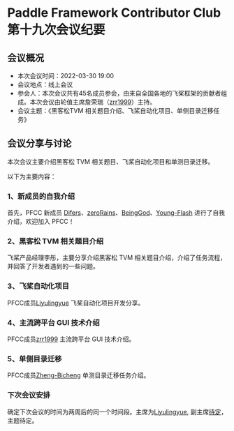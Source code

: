 # Paddle Framework Contributor Club 第十九次会议纪要

## 会议概况

- 本次会议时间：2022-03-30 19:00
- 会议地点：线上会议
- 参会人：本次会议共有45名成员参会，由来自全国各地的飞桨框架的贡献者组成。本次会议由轮值主席詹荣瑞（[zrr1999](https://github.com/zrr1999)）主持。
- 会议主题：《黑客松TVM 相关题目介绍、飞桨自动化项目、单侧目录迁移任务》


## 会议分享与讨论

本次会议主要介绍黑客松 TVM 相关题目、飞桨自动化项目和单测目录迁移。

以下为主要内容：

### 1、新成员的自我介绍

首先，PFCC 新成员 [Difers](https://github.com/Difers)、[zeroRains](https://github.com/zeroRains)、[BeingGod](https://github.com/BeingGod)、[Young-Flash](https://github.com/Young-Flash)
进行了自我介绍，欢迎加入 PFCC！

### 2、黑客松 TVM 相关题目介绍 

飞桨产品经理李彤，主要分享介绍黑客松 TVM 相关题目介绍，介绍了任务流程，并回答了开发者遇到的一些问题。

### 3、飞桨自动化项目

PFCC成员[Liyulingyue](https://github.com/Liyulingyue) 飞桨自动化项目开发分享。

### 4、主流跨平台 GUI 技术介绍

PFCC成员[zrr1999](https://github.com/zrr1999) 主流跨平台 GUI 技术介绍。

### 5、单侧目录迁移

PFCC成员[Zheng-Bicheng](https://github.com/Zheng-Bicheng) 单测目录迁移任务介绍。

### 下次会议安排

确定下次会议的时间为两周后的同一个时间段。主席为[Liyulingyue](https://github.com/Liyulingyue), 副主席[待定]()，主题待定。

